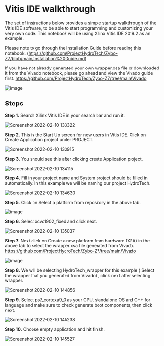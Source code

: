 # Vitis IDE walkthrough

The set of instructions below provides a simple startup walkthrough of the Vitis IDE software, to be able to start programming and customizing your very own code.
This notebook will be using Xilinx Vitis IDE 2019.2 as an example.

Please note to go through the Installation Guide before reading this notebook.
(https://github.com/ProjectHydroTech/Zybo-Z7/blob/main/Installation%20Guide.md)

If you have not already generated your own wrapper.xsa file or downloaded it from the Vivado notebook, please go ahead and view the Vivado guide first. https://github.com/ProjectHydroTech/Zybo-Z7/tree/main/Vivado


![image](https://user-images.githubusercontent.com/92703672/153341220-35883863-b092-4f38-bf83-f824806a4169.png)

## Steps

<b>Step 1.</b> Search Xilinx Vitis IDE in your search bar and run it.

![Screenshot 2022-02-10 133322](https://user-images.githubusercontent.com/92703672/153344313-1e99c713-7c49-4c20-ad79-bfaf90df610e.png)

<b>Step 2.</b> This is the Start Up screen for new users in Vitis IDE. Click on Create Application project under PROJECT.

![Screenshot 2022-02-10 133915](https://user-images.githubusercontent.com/92703672/153344616-95f52349-c1b9-4776-96de-31fe16c0d174.png)

<b>Step 3.</b> You should see this after clicking create Application project.

![Screenshot 2022-02-10 134115](https://user-images.githubusercontent.com/92703672/153344820-2af71bab-3522-428c-8358-e6d976bdf812.png)

<b>Step 4.</b> Fill in your project name and System project should be filled in automatically.
In this example we will be naming our project HydroTech.

![Screenshot 2022-02-10 134630](https://user-images.githubusercontent.com/92703672/153345442-431c087c-8b89-4e35-b892-26389a9db6f8.png)

<b>Step 5.</b> Click on Select a platform from repository in the above tab.

![image](https://user-images.githubusercontent.com/92703672/153346584-c189d982-cfe1-4447-90d3-7887b6ee0b2b.png)

<b>Step 6.</b> Select xcvc1902_fixed and click next.

![Screenshot 2022-02-10 135037](https://user-images.githubusercontent.com/92703672/153346260-a003f7a3-014a-471c-88e6-75a61f722940.png)

<b>Step 7.</b> Next click on Create a new platform from hardware (XSA) in the above tab to select the wrapper.xsa file generated from Vivado. 
https://github.com/ProjectHydroTech/Zybo-Z7/tree/main/Vivado

![image](https://user-images.githubusercontent.com/92703672/153348130-5818562f-e22f-4f91-887f-64c1cf49a614.png)

<b>Step 8.</b> We will be selecting HydroTech_wrapper for this example ( Select the wrapper that you generated from Vivado) , click next after selecting wrapper.

![Screenshot 2022-02-10 144856](https://user-images.githubusercontent.com/92703672/153353167-8367ec98-a3d7-4af7-89bd-60ba2e0cc88e.png)

<b>Step 9.</b> Select ps7_cortexa9_0 as your CPU, standalone OS and C++ for language and make sure to check generate boot components, then click next.

![Screenshot 2022-02-10 145238](https://user-images.githubusercontent.com/92703672/153353442-ff824b66-1026-4d69-9825-2211b11f6985.png)

<b>Step 10.</b> Choose empty application and hit finish.

![Screenshot 2022-02-10 145527](https://user-images.githubusercontent.com/92703672/153353680-71cfdfc3-dacc-4596-a990-9b1faafa10f6.png)


